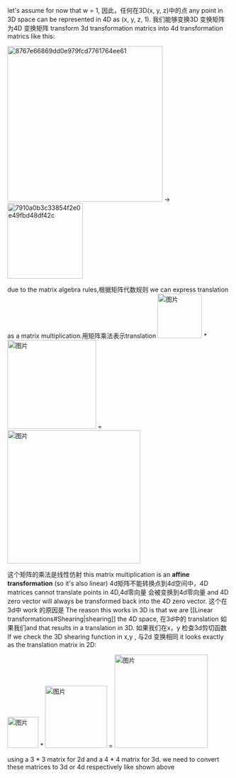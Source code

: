 let's assume for now that w = 1, 因此，任何在3D(x, y, z)中的点 any point in 3D space can be represented in 4D as (x, y, z, 1). 我们能够变换3D 变换矩阵为4D 变换矩阵 transform 3d transformation matrics into 4d transformation matrics like this:

<img width="350" alt="8767e66869dd0e979fcd7761764ee61" src="https://user-images.githubusercontent.com/31954987/234808804-9157bf90-546d-45c1-8afb-9a98c9b15119.png"> -> <img width="170" alt="7910a0b3c33854f2e0e49fbd48df42c" src="https://user-images.githubusercontent.com/31954987/234813933-fd2bf818-f760-4912-98a2-21ee1d188212.png">

due to the matrix algebra rules,根据矩阵代数规则 we can express translation as a matrix multiplication.用矩阵乘法表示translation
<img width="100" alt="图片" src="https://user-images.githubusercontent.com/31954987/226094617-d1916755-35df-4928-a863-59835533a1df.png"> * <img width="200" alt="图片" src="https://user-images.githubusercontent.com/31954987/226094442-ff3470c5-8689-459e-ae7b-cddead099605.png"> = <img width="300" alt="图片" src="https://user-images.githubusercontent.com/31954987/226094706-6f200c15-03f7-4cf9-af15-9951bab8db67.png">

这个矩阵的乘法是线性仿射 this matrix multiplication is an **affine transformation** (so it's also linear) 4d矩阵不能转换点到4d空间中，4D matrices cannot translate points in 4D,4d零向量 会被变换到4d零向量 and 4D zero vector will always be transformed back into the 4D zero vector. 这个在3d中 work 的原因是 The reason this works in 3D is that we are [[Linear transformations#Shearing|shearing]] the 4D space, 在3d中的 translation 如果我们and that results in a translation in 3D. 如果我们在x，y 检查3d剪切函数 If we check the 3D shearing function in  x,y , 与2d 变换相同 it looks exactly as the translation matrix in 2D:

<img width="70" alt="图片" src="https://user-images.githubusercontent.com/31954987/226095615-db71e051-ee34-408e-9f80-baae3834af25.png"> * <img width="140" alt="图片" src="https://user-images.githubusercontent.com/31954987/226095480-1ca46835-b4ad-4b7c-8dca-9a23136c5854.png"> = <img width="210" alt="图片" src="https://user-images.githubusercontent.com/31954987/226095554-74fb6a9f-7ee8-438b-bad1-c6f96cdae22f.png">

using a 3 * 3 matrix for 2d and a 4 * 4 matrix for 3d. we need to convert these matrices to 3d or 4d respectively like shown above
